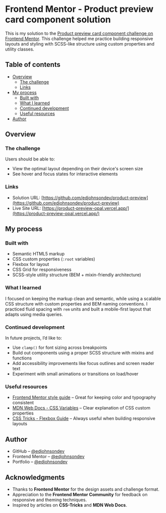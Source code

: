 # Frontend Mentor - Product preview card component solution

This is my solution to the [Product preview card component challenge on Frontend Mentor](https://www.frontendmentor.io/challenges/product-preview-card-component-GO7UmttRfa). This challenge helped me practice building responsive layouts and styling with SCSS-like structure using custom properties and utility classes.

## Table of contents

- [Overview](#overview)
  - [The challenge](#the-challenge)
  - [Links](#links)
- [My process](#my-process)
  - [Built with](#built-with)
  - [What I learned](#what-i-learned)
  - [Continued development](#continued-development)
  - [Useful resources](#useful-resources)
- [Author](#author)

## Overview

### The challenge

Users should be able to:

- View the optimal layout depending on their device's screen size
- See hover and focus states for interactive elements

### Links

- Solution URL: [https://github.com/edjohnsondev/product-preview](https://github.com/edjohnsondev/product-preview)
- Live Site URL: [https://product-preview-opal.vercel.app/](https://product-preview-opal.vercel.app/)

## My process

### Built with

- Semantic HTML5 markup
- CSS custom properties (`:root` variables)
- Flexbox for layout
- CSS Grid for responsiveness
- SCSS-style utility structure (BEM + mixin-friendly architecture)

### What I learned

I focused on keeping the markup clean and semantic, while using a scalable CSS structure with custom properties and BEM naming conventions. I practiced fluid spacing with `rem` units and built a mobile-first layout that adapts using media queries.

### Continued development

In future projects, I’d like to:
- Use `clamp()` for font sizing across breakpoints
- Build out components using a proper SCSS structure with mixins and functions
- Add accessibility improvements like focus outlines and screen reader text
- Experiment with small animations or transitions on load/hover

### Useful resources

- [Frontend Mentor style guide](https://www.frontendmentor.io/resources) – Great for keeping color and typography consistent
- [MDN Web Docs - CSS Variables](https://developer.mozilla.org/en-US/docs/Web/CSS/Using_CSS_custom_properties) – Clear explanation of CSS custom properties
- [CSS Tricks - Flexbox Guide](https://css-tricks.com/snippets/css/a-guide-to-flexbox/) – Always useful when building responsive layouts

## Author

- GitHub – [@edjohnsondev](https://github.com/edjohnsondev/)  
- Frontend Mentor – [@edjohnsondev](https://www.frontendmentor.io/profile/edjohnsondev)  
- Portfolio – [@edjohnsondev](https://edjohnson.io)  

## Acknowledgments

- Thanks to **Frontend Mentor** for the design assets and challenge format.  
- Appreciation to the **Frontend Mentor Community** for feedback on responsive and theming techniques.  
- Inspired by articles on **CSS-Tricks** and **MDN Web Docs**.  
